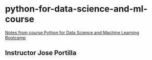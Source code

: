 # python-for-data-science-and-ml-course
[Notes from course Python for Data Science and Machine Learning Bootcamp](https://www.udemy.com/course/python-for-data-science-and-machine-learning-bootcamp) 
## Instructor Jose Portilla